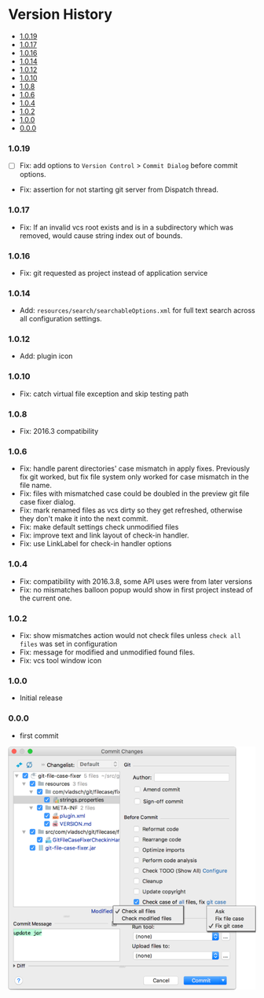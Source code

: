 # Version History

[TOC]: # " "

- [1.0.19](#1019)
- [1.0.17](#1017)
- [1.0.16](#1016)
- [1.0.14](#1014)
- [1.0.12](#1012)
- [1.0.10](#1010)
- [1.0.8](#108)
- [1.0.6](#106)
- [1.0.4](#104)
- [1.0.2](#102)
- [1.0.0](#100)
- [0.0.0](#000)

### 1.0.19

* [ ] Fix: add options to `Version Control` > `Commit Dialog` before commit options.
* Fix: assertion for not starting git server from Dispatch thread.

### 1.0.17

* Fix: If an invalid vcs root exists and is in a subdirectory which was removed, would cause
  string index out of bounds.

### 1.0.16

* Fix: git requested as project instead of application service

### 1.0.14

* Add: `resources/search/searchableOptions.xml` for full text search across all
  configuration settings.

### 1.0.12

* Add: plugin icon

### 1.0.10

* Fix: catch virtual file exception and skip testing path

### 1.0.8

* Fix: 2016.3 compatibility

### 1.0.6

* Fix: handle parent directories' case mismatch in apply fixes. Previously fix git worked, but
  fix file system only worked for case mismatch in the file name.
* Fix: files with mismatched case could be doubled in the preview git file case fixer dialog.
* Fix: mark renamed files as vcs dirty so they get refreshed, otherwise they don't make it into
  the next commit.
* Fix: make default settings check unmodified files
* Fix: improve text and link layout of check-in handler.
* Fix: use LinkLabel for check-in handler options

### 1.0.4

* Fix: compatibility with 2016.3.8, some API uses were from later versions
* Fix: no mismatches balloon popup would show in first project instead of the current one.

### 1.0.2

* Fix: show mismatches action would not check files unless `check all files` was set in
  configuration
* Fix: message for modified and unmodified found files.
* Fix: vcs tool window icon

### 1.0.0

* Initial release

### 0.0.0

* first commit

![ScreenShot_CommitDialog.png](assets/images/ScreenShot_CommitDialog.png)
